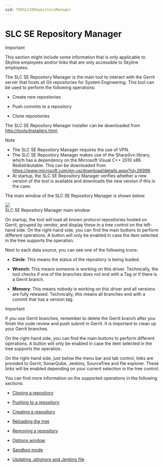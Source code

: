 ```yaml
---
uid: TOOSLCSERepositoryManager
---
```


# SLC SE Repository Manager

> [!IMPORTANT]
> This section might include some information that is only applicable to Skyline employees and/or links that are only accessible to Skyline employees.

The SLC SE Repository Manager is the main tool to interact with the Gerrit server that hosts all Git repositories for System Engineering. This tool can be used to perform the following operations:

- Create new repositories

- Push commits to a repository

- Clone repositories

The SLC SE Repository Manager installer can be downloaded from [http://tools/Installers.html](http://tools/Installers.html).

> [!NOTE]
>
> - The SLC SE Repository Manager requires the use of VPN.
> - The SLC SE Repository Manager makes use of the SharpSvn library, which has a dependency on the Microsoft Visual C++ 2010 x86 Redistributable. This can be downloaded from <https://www.microsoft.com/en-us/download/details.aspx?id=26999>.
> - At startup, the SLC SE Repository Manager verifies whether a new version of the tool is available and downloads the new version if this is the case.

The main window of the SLC SE Repository Manager is shown below.

![](~/develop/images/SLC_SE_Repo_Manager_tool.png)
<br>SLC SE Repository Manager main window

On startup, the tool will load all known protocol repositories hosted on Gerrit, grouped by vendor, and display these in a tree control on the left-hand side. On the right-hand side, you can find the main buttons to perform different operations. A button will only be enabled in case the item selected in the tree supports the operation.

Next to each data source, you can see one of the following icons:

- **Circle**: This means the status of the repository is being loaded.

- **Wrench**: This means someone is working on this driver. Technically, the tool checks if one of the branches does not end with a Tag or if there is a Gerrit branch.

- **Memory**: This means nobody is working on this driver and all versions are fully released. Technically, this means all branches end with a commit that has a version tag.

> [!IMPORTANT]
> If you use Gerrit branches, remember to delete the Gerrit branch after you finish the code review and push submit in Gerrit. It is important to clean up your Gerrit branches.

On the right-hand side, you can find the main buttons to perform different operations. A button will only be enabled in case the item selected in the tree supports the operation.

On the right-hand side, just below the menu bar and tab control, links are provided to Gerrit, SonarQube, Jenkins, SourceTree and file explorer. These links will be enabled depending on your current selection in the tree control.

You can find more information on the supported operations in the following sections:

- [Cloning a repository](xref:Cloning_a_repository)

- [Pushing to a repository](xref:Pushing_to_a_repository)

- [Creating a repository](xref:Creating_a_repository)

- [Reloading the tree](xref:Reloading_the_tree)

- [Removing a repository](xref:Removing_a_repository)

- [Options window](xref:Options_window)

- [Sandbox mode](xref:Sandbox_mode)

- [Updating .gitignore and Jenkins file](xref:Updating_gitignore_and_Jenkins_file)
